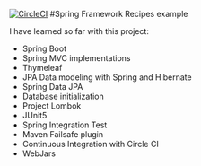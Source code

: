 [![CircleCI](https://circleci.com/gh/giovannottix/recipe-spring-mvc.svg?style=svg)](https://circleci.com/gh/giovannottix/recipe-spring-mvc)
#Spring Framework Recipes example 

I have learned so far with this project:

- Spring Boot
- Spring MVC implementations
- Thymeleaf
- JPA Data modeling with Spring and Hibernate
- Spring Data JPA
- Database initialization
- Project Lombok
- JUnit5
- Spring Integration Test
- Maven Failsafe plugin
- Continuous Integration with Circle CI
- WebJars
